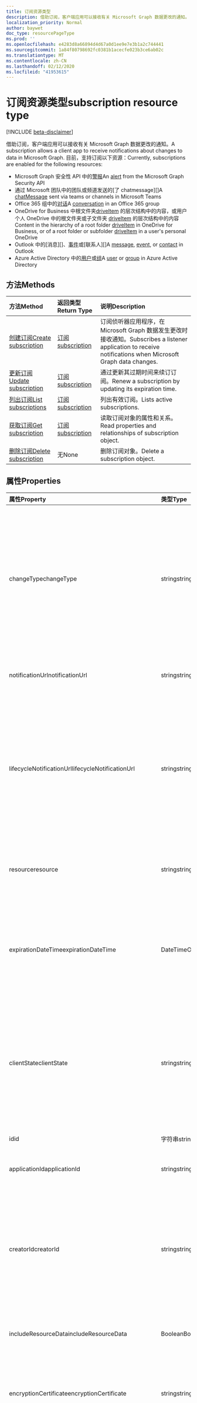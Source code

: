 ```yaml
---
title: 订阅资源类型
description: 借助订阅，客户端应用可以接收有关 Microsoft Graph 数据更改的通知。 目前，支持订阅以下资源：
localization_priority: Normal
author: baywet
doc_type: resourcePageType
ms.prod: ''
ms.openlocfilehash: e4283d8a66894d4d67a0d1ee9e7e3b1a2c744441
ms.sourcegitcommit: 1a84f80798692fc0381b1acecfe023b3ce6ab02c
ms.translationtype: MT
ms.contentlocale: zh-CN
ms.lasthandoff: 02/12/2020
ms.locfileid: "41953615"
---
```

# <a name="subscription-resource-type"></a><span data-ttu-id="2f0f7-104">订阅资源类型</span><span class="sxs-lookup"><span data-stu-id="2f0f7-104">subscription resource type</span></span>

[!INCLUDE [beta-disclaimer](../../includes/beta-disclaimer.md)]

<span data-ttu-id="2f0f7-105">借助订阅，客户端应用可以接收有关 Microsoft Graph 数据更改的通知。</span><span class="sxs-lookup"><span data-stu-id="2f0f7-105">A subscription allows a client app to receive notifications about changes to data in Microsoft Graph.</span></span> <span data-ttu-id="2f0f7-106">目前，支持订阅以下资源：</span><span class="sxs-lookup"><span data-stu-id="2f0f7-106">Currently, subscriptions are enabled for the following resources:</span></span>

- <span data-ttu-id="2f0f7-107">Microsoft Graph 安全性 API 中的[警报][]</span><span class="sxs-lookup"><span data-stu-id="2f0f7-107">An [alert][] from the Microsoft Graph Security API</span></span>
- <span data-ttu-id="2f0f7-108">通过 Microsoft 团队中的团队或频道发送的[了 chatmessage][]</span><span class="sxs-lookup"><span data-stu-id="2f0f7-108">A [chatMessage][] sent via teams or channels in Microsoft Teams</span></span>
- <span data-ttu-id="2f0f7-109">Office 365 组中的[对话][]</span><span class="sxs-lookup"><span data-stu-id="2f0f7-109">A [conversation][] in an Office 365 group</span></span>
- <span data-ttu-id="2f0f7-110">OneDrive for Business 中根文件夹[driveItem][] 的层次结构中的内容，或用户个人 OneDrive 中的根文件夹或子文件夹 [driveItem][] 的层次结构中的内容</span><span class="sxs-lookup"><span data-stu-id="2f0f7-110">Content in the hierarchy of a root folder [driveItem][] in OneDrive for Business, or of a root folder or subfolder [driveItem][] in a user's personal OneDrive</span></span>
- <span data-ttu-id="2f0f7-111">Outlook 中的[消息][]、[事件][]或[联系人][]</span><span class="sxs-lookup"><span data-stu-id="2f0f7-111">A [message][], [event][], or [contact][] in Outlook</span></span>
- <span data-ttu-id="2f0f7-112">Azure Active Directory 中的[用户][]或[组][]</span><span class="sxs-lookup"><span data-stu-id="2f0f7-112">A [user][] or [group][] in Azure Active Directory</span></span>

## <a name="methods"></a><span data-ttu-id="2f0f7-113">方法</span><span class="sxs-lookup"><span data-stu-id="2f0f7-113">Methods</span></span>

| <span data-ttu-id="2f0f7-114">方法</span><span class="sxs-lookup"><span data-stu-id="2f0f7-114">Method</span></span> | <span data-ttu-id="2f0f7-115">返回类型</span><span class="sxs-lookup"><span data-stu-id="2f0f7-115">Return Type</span></span> | <span data-ttu-id="2f0f7-116">说明</span><span class="sxs-lookup"><span data-stu-id="2f0f7-116">Description</span></span> |
|:-------|:------------|:------------|
| [<span data-ttu-id="2f0f7-117">创建订阅</span><span class="sxs-lookup"><span data-stu-id="2f0f7-117">Create subscription</span></span>](../api/subscription-post-subscriptions.md) | [<span data-ttu-id="2f0f7-118">订阅</span><span class="sxs-lookup"><span data-stu-id="2f0f7-118">subscription</span></span>](subscription.md) | <span data-ttu-id="2f0f7-119">订阅侦听器应用程序，在 Microsoft Graph 数据发生更改时接收通知。</span><span class="sxs-lookup"><span data-stu-id="2f0f7-119">Subscribes a listener application to receive notifications when Microsoft Graph data changes.</span></span> |
| [<span data-ttu-id="2f0f7-120">更新订阅</span><span class="sxs-lookup"><span data-stu-id="2f0f7-120">Update subscription</span></span>](../api/subscription-update.md) | [<span data-ttu-id="2f0f7-121">订阅</span><span class="sxs-lookup"><span data-stu-id="2f0f7-121">subscription</span></span>](subscription.md) | <span data-ttu-id="2f0f7-122">通过更新其过期时间来续订订阅。</span><span class="sxs-lookup"><span data-stu-id="2f0f7-122">Renew a subscription by updating its expiration time.</span></span> |
| [<span data-ttu-id="2f0f7-123">列出订阅</span><span class="sxs-lookup"><span data-stu-id="2f0f7-123">List subscriptions</span></span>](../api/subscription-list.md) | [<span data-ttu-id="2f0f7-124">订阅</span><span class="sxs-lookup"><span data-stu-id="2f0f7-124">subscription</span></span>](subscription.md) | <span data-ttu-id="2f0f7-125">列出有效订阅。</span><span class="sxs-lookup"><span data-stu-id="2f0f7-125">Lists active subscriptions.</span></span> |
| [<span data-ttu-id="2f0f7-126">获取订阅</span><span class="sxs-lookup"><span data-stu-id="2f0f7-126">Get subscription</span></span>](../api/subscription-get.md) | [<span data-ttu-id="2f0f7-127">订阅</span><span class="sxs-lookup"><span data-stu-id="2f0f7-127">subscription</span></span>](subscription.md) | <span data-ttu-id="2f0f7-128">读取订阅对象的属性和关系。</span><span class="sxs-lookup"><span data-stu-id="2f0f7-128">Read properties and relationships of subscription object.</span></span> |
| [<span data-ttu-id="2f0f7-129">删除订阅</span><span class="sxs-lookup"><span data-stu-id="2f0f7-129">Delete subscription</span></span>](../api/subscription-delete.md) | <span data-ttu-id="2f0f7-130">无</span><span class="sxs-lookup"><span data-stu-id="2f0f7-130">None</span></span> | <span data-ttu-id="2f0f7-131">删除订阅对象。</span><span class="sxs-lookup"><span data-stu-id="2f0f7-131">Delete a subscription object.</span></span> |

## <a name="properties"></a><span data-ttu-id="2f0f7-132">属性</span><span class="sxs-lookup"><span data-stu-id="2f0f7-132">Properties</span></span>

| <span data-ttu-id="2f0f7-133">属性</span><span class="sxs-lookup"><span data-stu-id="2f0f7-133">Property</span></span> | <span data-ttu-id="2f0f7-134">类型</span><span class="sxs-lookup"><span data-stu-id="2f0f7-134">Type</span></span> | <span data-ttu-id="2f0f7-135">说明</span><span class="sxs-lookup"><span data-stu-id="2f0f7-135">Description</span></span> |
|:---------|:-----|:------------|
| <span data-ttu-id="2f0f7-136">changeType</span><span class="sxs-lookup"><span data-stu-id="2f0f7-136">changeType</span></span> | <span data-ttu-id="2f0f7-137">string</span><span class="sxs-lookup"><span data-stu-id="2f0f7-137">string</span></span> | <span data-ttu-id="2f0f7-138">指示订阅资源中将引发通知的更改类型。</span><span class="sxs-lookup"><span data-stu-id="2f0f7-138">Indicates the type of change in the subscribed resource that will raise a notification.</span></span> <span data-ttu-id="2f0f7-139">支持的值是：`created`、`updated`、`deleted`。</span><span class="sxs-lookup"><span data-stu-id="2f0f7-139">The supported values are: `created`, `updated`, `deleted`.</span></span> <span data-ttu-id="2f0f7-140">可以使用以逗号分隔的列表组合多个值。</span><span class="sxs-lookup"><span data-stu-id="2f0f7-140">Multiple values can be combined using a comma-separated list.</span></span> <span data-ttu-id="2f0f7-141">必需。</span><span class="sxs-lookup"><span data-stu-id="2f0f7-141">Required.</span></span> <br><br><span data-ttu-id="2f0f7-142">注意：驱动器根项通知仅支持 `updated` changeType。</span><span class="sxs-lookup"><span data-stu-id="2f0f7-142">Note: Drive root item notifications support only the `updated` changeType.</span></span> <span data-ttu-id="2f0f7-143">用户和组通知支持 `updated` 和 `deleted` changeType。</span><span class="sxs-lookup"><span data-stu-id="2f0f7-143">User and group notifications support `updated` and `deleted` changeType.</span></span> |
| <span data-ttu-id="2f0f7-144">notificationUrl</span><span class="sxs-lookup"><span data-stu-id="2f0f7-144">notificationUrl</span></span> | <span data-ttu-id="2f0f7-145">string</span><span class="sxs-lookup"><span data-stu-id="2f0f7-145">string</span></span> | <span data-ttu-id="2f0f7-146">接收通知的终结点的 URL。</span><span class="sxs-lookup"><span data-stu-id="2f0f7-146">The URL of the endpoint that receives the notifications.</span></span> <span data-ttu-id="2f0f7-147">该 URL 必须使用 HTTPS 协议。</span><span class="sxs-lookup"><span data-stu-id="2f0f7-147">This URL must make use of the HTTPS protocol.</span></span> <span data-ttu-id="2f0f7-148">必需。</span><span class="sxs-lookup"><span data-stu-id="2f0f7-148">Required.</span></span> |
| <span data-ttu-id="2f0f7-149">lifecycleNotificationUrl</span><span class="sxs-lookup"><span data-stu-id="2f0f7-149">lifecycleNotificationUrl</span></span> | <span data-ttu-id="2f0f7-150">string</span><span class="sxs-lookup"><span data-stu-id="2f0f7-150">string</span></span> | <span data-ttu-id="2f0f7-151">接收生命周期通知（包括`subscriptionRemoved`和`missed`通知）的终结点的 URL。</span><span class="sxs-lookup"><span data-stu-id="2f0f7-151">The URL of the endpoint that receives lifecycle notifications, including `subscriptionRemoved` and `missed` notifications.</span></span> <span data-ttu-id="2f0f7-152">如果未提供，这些通知将传递给**notificationUrl**。</span><span class="sxs-lookup"><span data-stu-id="2f0f7-152">If not provided, those notifications will be delivered to **notificationUrl**.</span></span> <span data-ttu-id="2f0f7-153">该 URL 必须使用 HTTPS 协议。</span><span class="sxs-lookup"><span data-stu-id="2f0f7-153">This URL must make use of the HTTPS protocol.</span></span> <span data-ttu-id="2f0f7-154">可选。</span><span class="sxs-lookup"><span data-stu-id="2f0f7-154">Optional.</span></span> <br><br><span data-ttu-id="2f0f7-155">[阅读](/graph/webhooks-outlook-authz)有关 Outlook 资源如何使用生命周期通知的详细信息。</span><span class="sxs-lookup"><span data-stu-id="2f0f7-155">[Read more](/graph/webhooks-outlook-authz) about how Outlook resources use lifecycle notifications.</span></span> |
| <span data-ttu-id="2f0f7-156">resource</span><span class="sxs-lookup"><span data-stu-id="2f0f7-156">resource</span></span> | <span data-ttu-id="2f0f7-157">string</span><span class="sxs-lookup"><span data-stu-id="2f0f7-157">string</span></span> | <span data-ttu-id="2f0f7-158">指定要被监视以进行更改的资源。</span><span class="sxs-lookup"><span data-stu-id="2f0f7-158">Specifies the resource that will be monitored for changes.</span></span> <span data-ttu-id="2f0f7-159">不包含的基 URL (`https://graph.microsoft.com/beta/`)。</span><span class="sxs-lookup"><span data-stu-id="2f0f7-159">Do not include the base URL (`https://graph.microsoft.com/beta/`).</span></span> <span data-ttu-id="2f0f7-160">必需。</span><span class="sxs-lookup"><span data-stu-id="2f0f7-160">Required.</span></span> |
| <span data-ttu-id="2f0f7-161">expirationDateTime</span><span class="sxs-lookup"><span data-stu-id="2f0f7-161">expirationDateTime</span></span> | <span data-ttu-id="2f0f7-162">DateTimeOffset</span><span class="sxs-lookup"><span data-stu-id="2f0f7-162">DateTimeOffset</span></span> | <span data-ttu-id="2f0f7-163">指定 webhook 订阅过期的日期和时间。</span><span class="sxs-lookup"><span data-stu-id="2f0f7-163">Specifies the date and time when the webhook subscription expires.</span></span> <span data-ttu-id="2f0f7-164">时间为 UTC 时间，可以是距离订阅创建的一段时间（因订阅资源不同而异）。</span><span class="sxs-lookup"><span data-stu-id="2f0f7-164">The time is in UTC, and can be an amount of time from subscription creation that varies for the resource subscribed to.</span></span>  <span data-ttu-id="2f0f7-165">请参阅下表，了解支持的最长订阅有效期。</span><span class="sxs-lookup"><span data-stu-id="2f0f7-165">See the table below for maximum supported subscription length of time.</span></span> <span data-ttu-id="2f0f7-166">必需。</span><span class="sxs-lookup"><span data-stu-id="2f0f7-166">Required.</span></span> |
| <span data-ttu-id="2f0f7-167">clientState</span><span class="sxs-lookup"><span data-stu-id="2f0f7-167">clientState</span></span> | <span data-ttu-id="2f0f7-168">string</span><span class="sxs-lookup"><span data-stu-id="2f0f7-168">string</span></span> | <span data-ttu-id="2f0f7-169">指定每个通知中由服务发送的**clientState**属性的值。</span><span class="sxs-lookup"><span data-stu-id="2f0f7-169">Specifies the value of the **clientState** property sent by the service in each notification.</span></span> <span data-ttu-id="2f0f7-170">最大长度为 255 个字符。</span><span class="sxs-lookup"><span data-stu-id="2f0f7-170">The maximum length is 255 characters.</span></span> <span data-ttu-id="2f0f7-171">客户端可以通过将随订阅发送的**clientState**属性的值与每个通知收到的**clientState**属性的值进行比较，来检查该通知是否来自服务。</span><span class="sxs-lookup"><span data-stu-id="2f0f7-171">The client can check that the notification came from the service by comparing the value of the **clientState** property sent with the subscription with the value of the **clientState** property received with each notification.</span></span> <span data-ttu-id="2f0f7-172">可选。</span><span class="sxs-lookup"><span data-stu-id="2f0f7-172">Optional.</span></span> |
| <span data-ttu-id="2f0f7-173">id</span><span class="sxs-lookup"><span data-stu-id="2f0f7-173">id</span></span> | <span data-ttu-id="2f0f7-174">字符串</span><span class="sxs-lookup"><span data-stu-id="2f0f7-174">string</span></span> | <span data-ttu-id="2f0f7-p110">订阅的唯一标识符。只读。</span><span class="sxs-lookup"><span data-stu-id="2f0f7-p110">Unique identifier for the subscription. Read-only.</span></span> |
| <span data-ttu-id="2f0f7-177">applicationId</span><span class="sxs-lookup"><span data-stu-id="2f0f7-177">applicationId</span></span> | <span data-ttu-id="2f0f7-178">string</span><span class="sxs-lookup"><span data-stu-id="2f0f7-178">string</span></span> | <span data-ttu-id="2f0f7-179">用于创建订阅的应用程序的标识符。</span><span class="sxs-lookup"><span data-stu-id="2f0f7-179">Identifier of the application used to create the subscription.</span></span> <span data-ttu-id="2f0f7-180">只读。</span><span class="sxs-lookup"><span data-stu-id="2f0f7-180">Read-only.</span></span> |
| <span data-ttu-id="2f0f7-181">creatorId</span><span class="sxs-lookup"><span data-stu-id="2f0f7-181">creatorId</span></span> | <span data-ttu-id="2f0f7-182">string</span><span class="sxs-lookup"><span data-stu-id="2f0f7-182">string</span></span> | <span data-ttu-id="2f0f7-183">已创建订阅的用户或服务主体的标识符。</span><span class="sxs-lookup"><span data-stu-id="2f0f7-183">Identifier of the user or service principal that created the subscription.</span></span> <span data-ttu-id="2f0f7-184">如果应用程序使用委派权限来创建订阅，则此字段包含代表已登录的用户的 ID，该应用代表。</span><span class="sxs-lookup"><span data-stu-id="2f0f7-184">If the app used delegated permissions to create the subscription, this field contains the ID of the signed-in user the app called on behalf of.</span></span> <span data-ttu-id="2f0f7-185">如果应用程序使用的是应用程序权限，则此字段包含与该应用对应的服务主体的 ID。</span><span class="sxs-lookup"><span data-stu-id="2f0f7-185">If the app used application permissions, this field contains the ID of the service principal corresponding to the app.</span></span> <span data-ttu-id="2f0f7-186">只读。</span><span class="sxs-lookup"><span data-stu-id="2f0f7-186">Read-only.</span></span> |
| <span data-ttu-id="2f0f7-187">includeResourceData</span><span class="sxs-lookup"><span data-stu-id="2f0f7-187">includeResourceData</span></span> | <span data-ttu-id="2f0f7-188">Boolean</span><span class="sxs-lookup"><span data-stu-id="2f0f7-188">Boolean</span></span> | <span data-ttu-id="2f0f7-189">当设置为`true`时，更改通知[包括资源数据](/graph/webhooks-with-resource-data)（如聊天邮件的内容）。</span><span class="sxs-lookup"><span data-stu-id="2f0f7-189">When set to `true`, change notifications [include resource data](/graph/webhooks-with-resource-data) (such as content of a chat message).</span></span> <span data-ttu-id="2f0f7-190">可选。</span><span class="sxs-lookup"><span data-stu-id="2f0f7-190">Optional.</span></span> | 
| <span data-ttu-id="2f0f7-191">encryptionCertificate</span><span class="sxs-lookup"><span data-stu-id="2f0f7-191">encryptionCertificate</span></span> | <span data-ttu-id="2f0f7-192">string</span><span class="sxs-lookup"><span data-stu-id="2f0f7-192">string</span></span> | <span data-ttu-id="2f0f7-193">具有用于在通知中对资源数据进行加密的公钥的证书的 base64 编码表示形式。</span><span class="sxs-lookup"><span data-stu-id="2f0f7-193">A base64-encoded representation of a certificate with a public key used to encrypt resource data in notifications.</span></span> <span data-ttu-id="2f0f7-194">可选。</span><span class="sxs-lookup"><span data-stu-id="2f0f7-194">Optional.</span></span> <span data-ttu-id="2f0f7-195">当**includeResourceData**为 true 时是必需的。</span><span class="sxs-lookup"><span data-stu-id="2f0f7-195">Required when **includeResourceData** is true.</span></span> | 
| <span data-ttu-id="2f0f7-196">encryptionCertificateId</span><span class="sxs-lookup"><span data-stu-id="2f0f7-196">encryptionCertificateId</span></span> | <span data-ttu-id="2f0f7-197">string</span><span class="sxs-lookup"><span data-stu-id="2f0f7-197">string</span></span> | <span data-ttu-id="2f0f7-198">自定义应用程序提供的标识符，用于帮助确定解密资源数据所需的证书。</span><span class="sxs-lookup"><span data-stu-id="2f0f7-198">A custom app-provided identifier to help identify the certificate needed to decrypt resource data.</span></span> <span data-ttu-id="2f0f7-199">可选。</span><span class="sxs-lookup"><span data-stu-id="2f0f7-199">Optional.</span></span> <span data-ttu-id="2f0f7-200">当**includeResourceData**为 true 时是必需的。</span><span class="sxs-lookup"><span data-stu-id="2f0f7-200">Required when **includeResourceData** is true.</span></span> |
| <span data-ttu-id="2f0f7-201">latestSupportedTlsVersion</span><span class="sxs-lookup"><span data-stu-id="2f0f7-201">latestSupportedTlsVersion</span></span> | <span data-ttu-id="2f0f7-202">字符串</span><span class="sxs-lookup"><span data-stu-id="2f0f7-202">String</span></span> | <span data-ttu-id="2f0f7-203">指定由**notificationUrl**指定的通知终结点支持的传输层安全性（TLS）的最新版本。</span><span class="sxs-lookup"><span data-stu-id="2f0f7-203">Specifies the latest version of Transport Layer Security (TLS) that the notification endpoint, specified by **notificationUrl**, supports.</span></span> <span data-ttu-id="2f0f7-204">可能的值包括 `v1_0`、`v1_1`、`v1_2`、`v1_3`。</span><span class="sxs-lookup"><span data-stu-id="2f0f7-204">The possible values are: `v1_0`, `v1_1`, `v1_2`, `v1_3`.</span></span> </br></br><span data-ttu-id="2f0f7-205">对于其通知终结点支持低于当前建议版本（TLS 1.2）的版本的订阅服务器，通过设置的[时间线](https://developer.microsoft.com/graph/blogs/microsoft-graph-subscriptions-deprecating-tls-1-0-and-1-1/)指定此属性，可以在完成升级到 TLS 1.2 之前临时使用其弃用的 TLS 版本。</span><span class="sxs-lookup"><span data-stu-id="2f0f7-205">For subscribers whose notification endpoint supports a version lower than the currently recommended version (TLS 1.2), specifying this property by a set [timeline](https://developer.microsoft.com/graph/blogs/microsoft-graph-subscriptions-deprecating-tls-1-0-and-1-1/) allows them to temporarily use their deprecated version of TLS before completing their upgrade to TLS 1.2.</span></span> <span data-ttu-id="2f0f7-206">对于这些订阅者，在每个时间线上不设置此属性将导致订阅操作失败。</span><span class="sxs-lookup"><span data-stu-id="2f0f7-206">For these subscribers, not setting this property per the timeline would result in subscription operations failing.</span></span> </br></br><span data-ttu-id="2f0f7-207">对于其通知终结点已支持 TLS 1.2 的订阅服务器，设置此属性是可选的。</span><span class="sxs-lookup"><span data-stu-id="2f0f7-207">For subscribers whose notification endpoint already supports TLS 1.2, setting this property is optional.</span></span> <span data-ttu-id="2f0f7-208">在这种情况下，Microsoft Graph 将默认`v1_2`属性设置为。</span><span class="sxs-lookup"><span data-stu-id="2f0f7-208">In such cases, Microsoft Graph defaults the property to `v1_2`.</span></span> |

### <a name="maximum-length-of-subscription-per-resource-type"></a><span data-ttu-id="2f0f7-209">每个资源类型的最长订阅有效期</span><span class="sxs-lookup"><span data-stu-id="2f0f7-209">Maximum length of subscription per resource type</span></span>

| <span data-ttu-id="2f0f7-210">Resource</span><span class="sxs-lookup"><span data-stu-id="2f0f7-210">Resource</span></span>            | <span data-ttu-id="2f0f7-211">最大过期时间</span><span class="sxs-lookup"><span data-stu-id="2f0f7-211">Maximum expiration time</span></span>  |
|:--------------------|:-------------------------|
| <span data-ttu-id="2f0f7-212">安全**警报**</span><span class="sxs-lookup"><span data-stu-id="2f0f7-212">Security **alert**</span></span>     | <span data-ttu-id="2f0f7-213">43200分钟（不到 30 天）</span><span class="sxs-lookup"><span data-stu-id="2f0f7-213">43200 minutes (under 30 days)</span></span>  |
| <span data-ttu-id="2f0f7-214">团队**了 chatmessage**</span><span class="sxs-lookup"><span data-stu-id="2f0f7-214">Teams **chatMessage**</span></span>    | <span data-ttu-id="2f0f7-215">60分钟（1小时）</span><span class="sxs-lookup"><span data-stu-id="2f0f7-215">60 minutes (1 hour)</span></span>  |
| <span data-ttu-id="2f0f7-216">组**对话**</span><span class="sxs-lookup"><span data-stu-id="2f0f7-216">Group **conversation**</span></span> | <span data-ttu-id="2f0f7-217">4230 分钟（不到 3 天）</span><span class="sxs-lookup"><span data-stu-id="2f0f7-217">4230 minutes (under 3 days)</span></span>    |
| <span data-ttu-id="2f0f7-218">OneDrive **driveItem**</span><span class="sxs-lookup"><span data-stu-id="2f0f7-218">OneDrive **driveItem**</span></span>    | <span data-ttu-id="2f0f7-219">4230 分钟（不到 3 天）</span><span class="sxs-lookup"><span data-stu-id="2f0f7-219">4230 minutes (under 3 days)</span></span>    |
| <span data-ttu-id="2f0f7-220">Outlook**邮件**、**事件**、**联系人**</span><span class="sxs-lookup"><span data-stu-id="2f0f7-220">Outlook **message**, **event**, **contact**</span></span>              | <span data-ttu-id="2f0f7-221">4230 分钟（不到 3 天）</span><span class="sxs-lookup"><span data-stu-id="2f0f7-221">4230 minutes (under 3 days)</span></span>    |
| <span data-ttu-id="2f0f7-222">**用户**、**组**、其他目录资源</span><span class="sxs-lookup"><span data-stu-id="2f0f7-222">**user**, **group**, other directory resources</span></span>   | <span data-ttu-id="2f0f7-223">4230 分钟（不到 3 天）</span><span class="sxs-lookup"><span data-stu-id="2f0f7-223">4230 minutes (under 3 days)</span></span>    |


> <span data-ttu-id="2f0f7-224">**注意：** 现有和新的应用都不得超过支持的这一上限值。</span><span class="sxs-lookup"><span data-stu-id="2f0f7-224">**Note:** Existing applications and new applications should not exceed the supported value.</span></span> <span data-ttu-id="2f0f7-225">今后，任何超出最大值的订阅创建或续订请求都将失败。</span><span class="sxs-lookup"><span data-stu-id="2f0f7-225">In the future, any requests to create or renew a subscription beyond the maximum value will fail.</span></span>

## <a name="relationships"></a><span data-ttu-id="2f0f7-226">关系</span><span class="sxs-lookup"><span data-stu-id="2f0f7-226">Relationships</span></span>

<span data-ttu-id="2f0f7-227">无。</span><span class="sxs-lookup"><span data-stu-id="2f0f7-227">None.</span></span>

## <a name="json-representation"></a><span data-ttu-id="2f0f7-228">JSON 表示形式</span><span class="sxs-lookup"><span data-stu-id="2f0f7-228">JSON representation</span></span>

<span data-ttu-id="2f0f7-229">下面是资源的 JSON 表示形式。</span><span class="sxs-lookup"><span data-stu-id="2f0f7-229">Here is a JSON representation of the resource.</span></span>

<!-- {
  "blockType": "resource",
  "optionalProperties": [

  ],
  "@odata.type": "microsoft.graph.subscription"
}-->

```json
{
  "changeType": "string",
  "notificationUrl": "string",
  "lifecycleNotificationUrl": "string",
  "resource": "string",
  "applicationId" : "string",
  "expirationDateTime": "string (timestamp)",
  "id": "string (identifier)",
  "clientState": "string",
  "creatorId": "string",
  "includeResourceData": "boolean",
  "encryptionCertificate": "string",
  "encryptionCertificateId": "string",
  "latestSupportedTlsVersion": "string"
}
```

[contact]: ./contact.md
[对话]: ./conversation.md
[conversation]: ./conversation.md
[driveItem]: ./driveitem.md
[事件]: ./event.md
[event]: ./event.md
[组]: ./group.md
[group]: ./group.md
[邮件]: ./message.md
[message]: ./message.md
[用户]: ./user.md
[user]: ./user.md
[警报]: ./alert.md
[alert]: ./alert.md
[chatMessage]: ./chatmessage.md

<!-- uuid: 8fcb5dbc-d5aa-4681-8e31-b001d5168d79
2015-10-25 14:57:30 UTC -->
<!--
{
  "type": "#page.annotation",
  "description": "subscription resource",
  "keywords": "",
  "section": "documentation",
  "tocPath": "",
  "suppressions": []
}
-->
